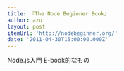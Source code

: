 ```yaml
---
title: 『The Node Beginner Book』
author: azu
layout: post
itemUrl: 'http://nodebeginner.org/'
date: '2011-04-30T15:00:00.000Z'
---
```

Node.js入門 E-book的なもの
